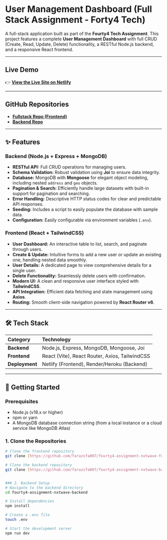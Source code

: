# User Management Dashboard (Full Stack Assignment - Forty4 Tech)

A full-stack application built as part of the **Fourty4 Tech Assignment**. This project features a complete **User Management Dashboard** with full CRUD (Create, Read, Update, Delete) functionality, a RESTful Node.js backend, and a responsive React frontend.



---

## Live Demo

👉 **[View the Live Site on Netlify](https://fourty4assignmentnxtwavefaraz.netlify.app/)**

---

## GitHub Repositories

-   **[Fullstack Repo (Frontend)](https://github.com/farazsfa007/fourty4-assignment-nxtwave-fullstack)**
-   **[Backend Repo](https://github.com/farazsfa007/fourty4-assignment-nxtwave-backend)**

---

## ✨ Features

### Backend (Node.js + Express + MongoDB)

-   **RESTful API:** Full CRUD operations for managing users.
-   **Schema Validation:** Robust validation using **Joi** to ensure data integrity.
-   **Database:** MongoDB with **Mongoose** for elegant object modeling, including nested `address` and `geo` objects.
-   **Pagination & Search:** Efficiently handle large datasets with built-in support for pagination and searching.
-   **Error Handling:** Descriptive HTTP status codes for clear and predictable API responses.
-   **Seeding:** Includes a script to easily populate the database with sample data.
-   **Configuration:** Easily configurable via environment variables (`.env`).

### Frontend (React + TailwindCSS)

-   **User Dashboard:** An interactive table to list, search, and paginate through users.
-   **Create & Update:** Intuitive forms to add a new user or update an existing one, handling nested data smoothly.
-   **User Details:** A dedicated page to view comprehensive details for a single user.
-   **Delete Functionality:** Seamlessly delete users with confirmation.
-   **Modern UI:** A clean and responsive user interface styled with **TailwindCSS**.
-   **API Integration:** Efficient data fetching and state management using **Axios**.
-   **Routing:** Smooth client-side navigation powered by **React Router v6**.

---

## 🛠️ Tech Stack

| Category      | Technology                                    |
| :------------ | :-------------------------------------------- |
| **Backend** | Node.js, Express, MongoDB, Mongoose, Joi      |
| **Frontend** | React (Vite), React Router, Axios, TailwindCSS|
| **Deployment**| Netlify (Frontend), Render/Heroku (Backend)   |

---

## 🚀 Getting Started

### Prerequisites

-   Node.js (v18.x or higher)
-   npm or yarn
-   A MongoDB database connection string (from a local instance or a cloud service like MongoDB Atlas)

### 1. Clone the Repositories

```bash
# Clone the frontend repository
git clone [https://github.com/farazsfa007/fourty4-assignment-nxtwave-fullstack.git](https://github.com/farazsfa007/fourty4-assignment-nxtwave-fullstack.git)

# Clone the backend repository
git clone [https://github.com/farazsfa007/fourty4-assignment-nxtwave-backend.git](https://github.com/farazsfa007/fourty4-assignment-nxtwave-backend.git)


### 2. Backend Setup
# Navigate to the backend directory
cd fourty4-assignment-nxtwave-backend

# Install dependencies
npm install

# Create a .env file
touch .env

# Start the development server
npm run dev

